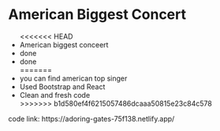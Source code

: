 # American Biggest Concert


<ul>
<<<<<<< HEAD
  <li>American biggest conceert</li>
  <li>done</li>
  <li>done</li>
=======
  <li>you can find american top singer</li>
  <li>Used Bootstrap and React </li>
  <li>Clean and fresh code</li>
>>>>>>> b1d580ef4f6215057486dcaaa50815e23c84c578
 
</ul>
code link: https://adoring-gates-75f138.netlify.app/
